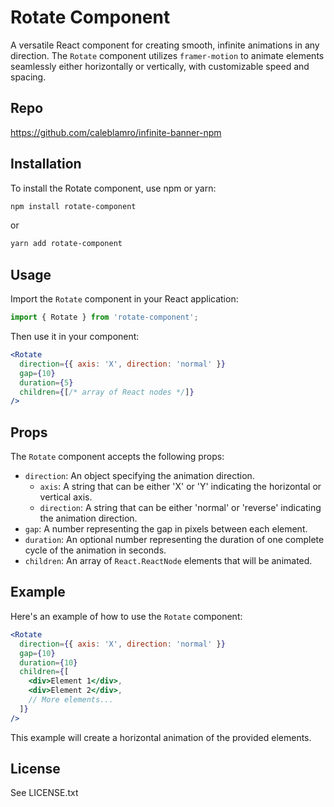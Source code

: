 # Rotate Component

A versatile React component for creating smooth, infinite animations in any direction. The `Rotate` component utilizes `framer-motion` to animate elements seamlessly either horizontally or vertically, with customizable speed and spacing.

## Repo

https://github.com/caleblamro/infinite-banner-npm

## Installation

To install the Rotate component, use npm or yarn:

```bash
npm install rotate-component
```

or

```bash
yarn add rotate-component
```

## Usage

Import the `Rotate` component in your React application:

```javascript
import { Rotate } from 'rotate-component';
```

Then use it in your component:

```jsx
<Rotate
  direction={{ axis: 'X', direction: 'normal' }}
  gap={10}
  duration={5}
  children={[/* array of React nodes */]}
/>
```

## Props

The `Rotate` component accepts the following props:

- `direction`: An object specifying the animation direction.
  - `axis`: A string that can be either 'X' or 'Y' indicating the horizontal or vertical axis.
  - `direction`: A string that can be either 'normal' or 'reverse' indicating the animation direction.
- `gap`: A number representing the gap in pixels between each element.
- `duration`: An optional number representing the duration of one complete cycle of the animation in seconds.
- `children`: An array of `React.ReactNode` elements that will be animated.

## Example

Here's an example of how to use the `Rotate` component:

```jsx
<Rotate
  direction={{ axis: 'X', direction: 'normal' }}
  gap={10}
  duration={10}
  children={[
    <div>Element 1</div>,
    <div>Element 2</div>,
    // More elements...
  ]}
/>
```

This example will create a horizontal animation of the provided elements.

## License

See LICENSE.txt